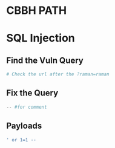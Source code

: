 # CBBH PATH

# SQL Injection
## Find the Vuln Query
```powershell
# Check the url after the ?raman=raman

```

## Fix the Query
```powershell
-- #for comment
```

## Payloads
```powershell
' or 1=1 --

```
